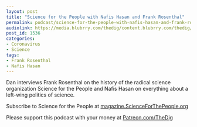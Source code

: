 ```yaml
---
layout: post
title: "Science for the People with Nafis Hasan and Frank Rosenthal"
permalink: podcast/science-for-the-people-with-nafis-hasan-and-frank-rosenthal
audiolink: https://media.blubrry.com/thedig/content.blubrry.com/thedig/The_Dig-EP_258-SFTP.mp3
post_id: 1536
categories: 
- Coronavirus
- Science
tags: 
- Frank Rosenthal
- Nafis Hasan
---
```


Dan interviews Frank Rosenthal on the history of the radical science organization Science for the People and Nafis Hasan on everything about a left-wing politics of science.

Subscribe to 
Science for the People at 
[magazine.ScienceForThePeople.org](http://magazine.ScienceForThePeople.org)

Please support this podcast with your money at 
[Patreon.com/TheDig](http://Patreon.com/TheDig)